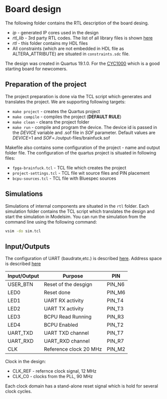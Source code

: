 # Board design

The following folder contains the RTL description of the board desing.

* _ip_ - generated IP cores used in the design
* _rtl_lib_ - 3rd party RTL codes. The list of all library files is shown [here](https://github.com/benycze/fpga-brainfuck)
* _rtl_ - this folder contains my HDL files
* All constraints (which are not embedded in HDL file as ALTERA_ATTRIBUTE) are situated in `constraints.sdc` file.

The design was created in Quartus 19.1.0. For the [CYC1000](https://shop.trenz-electronic.de/en/Products/Trenz-Electronic/CYC1000-Intel-Cyclone-10/) which is a good starting board for newcomers.

## Preparation of the project

The project preparation is done via the TCL script which generates and translates the project. We are supporting following targets:

* `make project` - creates the Quartus project
* `make compile` - compiles the project (**DEFAULT RULE**)
* `make clean` - cleans the project folder
* `make run` - compile and program the device. The device id is passed in the _DEVICE_ variable and .sof file in _SOF_ parameter. Default values are _DEVICE_=1 and _SOF_=./output-files/brainfuck.sof

Makefile also contains some configuration of the project - name and output folder file.  The configuration of the quartus project
is situated in following files:

* `fpga-brainfuck.tcl` - TCL file which creates the project
* `project-settings.tcl` - TCL file wit source files and PIN placement
* `bcpu-sources.tcl` - TCL file with Bluespec sources

## Simulations

Simulations of internal components are situated in the `rtl` folder.
Each simulation folder contains the TCL script which translates the design and
start the simulation in Modelsim.
You can run the simulation from the command line using the following command:

```bash
vsim -do sim.tcl
```

## Input/Outputs

The configuration of UART (baudrate,etc.) is described [here](https://github.com/benycze/fpga-brainfuck/tree/master/sw). Address space is described [here](https://github.com/benycze/fpga-brainfuck/tree/master/sw#address-space) 

| Input/Output      | Purpose                       |  PIN  |
|-------------------|-------------------------------|-------|
| USER_BTN          | Reset of the desgign          | PIN_N6 |
| LED0              | Reset done                    | PIN_M6 |
| LED1              | UART RX activity              | PIN_T4 |
| LED2              | UART TX activity              | PIN_T3 |
| LED3              | BCPU Read Running             | PIN_R3 |
| LED4              | BCPU Enabled                  | PIN_T2 |
| UART_TXD          | UART TXD channel              | PIN_T7 |
| UART_RXD          | UART_RXD channel              | PIN_R7 |
| CLK               | Reference clock 20 MHz        | PIN_M2 |

Clock in the design:

* CLK_REF - refernce clock signal, 12 MHz
* CLK_C0 - clocks from the PLL, 90 MHz

Each clock domain has a stand-alone reset signal which is hold for several clock cycles.
